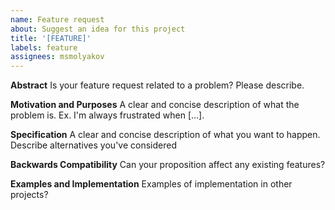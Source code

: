 ```yaml
---
name: Feature request
about: Suggest an idea for this project
title: '[FEATURE]'
labels: feature
assignees: msmolyakov
---
```


**Abstract**
Is your feature request related to a problem? Please describe.

**Motivation and Purposes**
A clear and concise description of what the problem is. Ex. I'm always frustrated when [...].

**Specification**
A clear and concise description of what you want to happen. Describe alternatives you've considered

**Backwards Compatibility**
Can your proposition affect any existing features?

**Examples and Implementation**
Examples of implementation in other projects?
